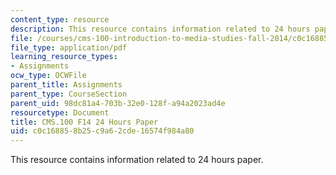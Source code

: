 ```yaml
---
content_type: resource
description: This resource contains information related to 24 hours paper.
file: /courses/cms-100-introduction-to-media-studies-fall-2014/c0c168858b25c9a62cde16574f984a80_MITCMS_100F14_24_Hours.pdf
file_type: application/pdf
learning_resource_types:
- Assignments
ocw_type: OCWFile
parent_title: Assignments
parent_type: CourseSection
parent_uid: 98dc81a4-703b-32e0-128f-a94a2023ad4e
resourcetype: Document
title: CMS.100 F14 24 Hours Paper
uid: c0c16885-8b25-c9a6-2cde-16574f984a80
---
```

This resource contains information related to 24 hours paper.

